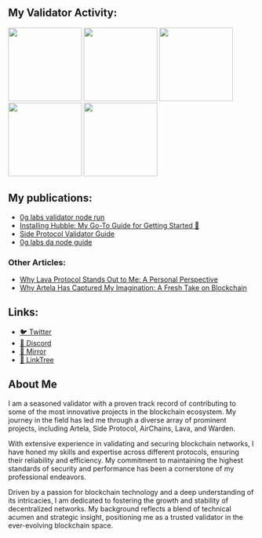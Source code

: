 ## My Validator Activity:

<a href="https://testnet.artela.explorers.guru/validator/artvaloper1360mn7lvfedy09f4ymdcex2m2es8asuqsuzyxw"><img src="https://github.com/user-attachments/assets/4f80edfa-bb98-41a2-bb35-a890251559b8" width=150></a>
<a href="https://testnet.warden.explorers.guru/validator/wardenvaloper1586xd7gjpr7zwrljewp0twqa3d0qzmv6xlc5pc"><img src="https://github.com/user-attachments/assets/615465ed-60d5-4ed9-98d6-a9dbad6b156a" width=150></a>
<a href="https://testnet.side.explorers.guru/validator/sidevaloper1qqypwxqvp50qs9qcrst3crqhpcv3wzqlrsgsxzccruv3uqtqy8s63cx3w7"><img src="https://github.com/user-attachments/assets/9bc71fc9-e881-4d9e-b50d-0d3ca89b5a8e" width=150></a>
<a href="https://testnet.junction.explorers.guru/validator/airvaloper1gxkf9enmp4pc50wgmemf3haygm8vllqrdp0w90"><img src="https://github.com/user-attachments/assets/76d9c8a5-5f0b-4d25-a3ce-c645d1f31a60" width=150></a>
<a href="https://testnet.lava.explorers.guru/validator/lava@valoper17q5xtta0ep273zkm8hz49ze6hs8rkr24aqvwde"><img src="https://github.com/user-attachments/assets/bd8dca0b-84f6-49a0-a666-3804d4e2065e" width=150></a>


## My publications:
- [0g labs validator node run](https://mirror.xyz/0x5AA780b97235A9cDa72226D5519f5a9137FAd7Ff/UaG8sNZezks0CUgQSy1SN3uHc2t8Xm5oxPi82i4tlVY)
- [Installing Hubble: My Go-To Guide for Getting Started 🚀](https://mirror.xyz/0x5AA780b97235A9cDa72226D5519f5a9137FAd7Ff/qduRtMZARoiOFz9etEA-ZwDqibDZ9QSNCVqloTgpxAw)
- [Side Protocol Validator Guide](https://mirror.xyz/0x5AA780b97235A9cDa72226D5519f5a9137FAd7Ff/lAZt1EZfRyB8FaFkQTgW2vFB15blJpMaWMxrAAumoSA)
- [0g labs da node guide](https://mirror.xyz/0x5AA780b97235A9cDa72226D5519f5a9137FAd7Ff/M0BtzCGJ6i_xh6EFRCD7VY-xgpwGXjgN2jxnWEiWVac)

### Other Articles:
- [Why Lava Protocol Stands Out to Me: A Personal Perspective](https://mirror.xyz/0x5AA780b97235A9cDa72226D5519f5a9137FAd7Ff/VXxJG-L0asKvnTZKIjwjf0AEk5Hb_MsSdxrQw-T5A8Y)
- [Why Artela Has Captured My Imagination: A Fresh Take on Blockchain](https://mirror.xyz/0x5AA780b97235A9cDa72226D5519f5a9137FAd7Ff/hqAkNl5lBTHnOLgEem3_zMGswKm6XoP9xnIkGM4u8FY)

## Links:
- [🐦 Twitter](https://x.com/blainedowner201)
- [🐥 Discord](https://discord.com/users/844024694775611422)
- [🐧 Mirror](https://mirror.xyz/0x5AA780b97235A9cDa72226D5519f5a9137FAd7Ff)
- [🦚 LinkTree](https://linktr.ee/NonAmeVali)

## About Me
I am a seasoned validator with a proven track record of contributing to some of the most innovative projects in the blockchain ecosystem. My journey in the field has led me through a diverse array of prominent projects, including Artela, Side Protocol, AirChains, Lava, and Warden.

With extensive experience in validating and securing blockchain networks, I have honed my skills and expertise across different protocols, ensuring their reliability and efficiency. My commitment to maintaining the highest standards of security and performance has been a cornerstone of my professional endeavors.

Driven by a passion for blockchain technology and a deep understanding of its intricacies, I am dedicated to fostering the growth and stability of decentralized networks. My background reflects a blend of technical acumen and strategic insight, positioning me as a trusted validator in the ever-evolving blockchain space.
